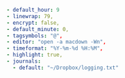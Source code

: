 ```yaml ~/.config/jrnl/jrnl.yaml action=build
- default_hour: 9
- linewrap: 79,
- encrypt: false,
- default_minute: 0,
- tagsymbols: "@",
- editor: "open -a macdown -Wn",
- timeformat: "%Y-%m-%d %H:%M",
- highlight: true,
- journals:
  - default: "~/Dropbox/logging.txt"
```
